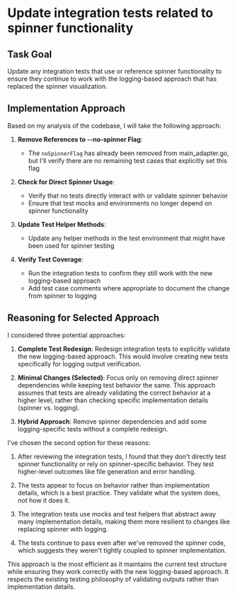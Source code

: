 # Update integration tests related to spinner functionality

## Task Goal
Update any integration tests that use or reference spinner functionality to ensure they continue to work with the logging-based approach that has replaced the spinner visualization.

## Implementation Approach
Based on my analysis of the codebase, I will take the following approach:

1. **Remove References to --no-spinner Flag**: 
   - The `noSpinnerFlag` has already been removed from main_adapter.go, but I'll verify there are no remaining test cases that explicitly set this flag

2. **Check for Direct Spinner Usage**:
   - Verify that no tests directly interact with or validate spinner behavior
   - Ensure that test mocks and environments no longer depend on spinner functionality

3. **Update Test Helper Methods**:
   - Update any helper methods in the test environment that might have been used for spinner testing

4. **Verify Test Coverage**:
   - Run the integration tests to confirm they still work with the new logging-based approach
   - Add test case comments where appropriate to document the change from spinner to logging

## Reasoning for Selected Approach
I considered three potential approaches:

1. **Complete Test Redesign**: Redesign integration tests to explicitly validate the new logging-based approach. This would involve creating new tests specifically for logging output verification.

2. **Minimal Changes (Selected)**: Focus only on removing direct spinner dependencies while keeping test behavior the same. This approach assumes that tests are already validating the correct behavior at a higher level, rather than checking specific implementation details (spinner vs. logging).

3. **Hybrid Approach**: Remove spinner dependencies and add some logging-specific tests without a complete redesign.

I've chosen the second option for these reasons:

1. After reviewing the integration tests, I found that they don't directly test spinner functionality or rely on spinner-specific behavior. They test higher-level outcomes like file generation and error handling.

2. The tests appear to focus on behavior rather than implementation details, which is a best practice. They validate what the system does, not how it does it.

3. The integration tests use mocks and test helpers that abstract away many implementation details, making them more resilient to changes like replacing spinner with logging.

4. The tests continue to pass even after we've removed the spinner code, which suggests they weren't tightly coupled to spinner implementation.

This approach is the most efficient as it maintains the current test structure while ensuring they work correctly with the new logging-based approach. It respects the existing testing philosophy of validating outputs rather than implementation details.